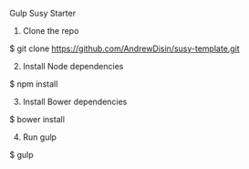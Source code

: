  Gulp Susy Starter  

1. Clone the repo 

$ git clone https://github.com/AndrewDisin/susy-template.git

2. Install Node dependencies 

$ npm install

3. Install Bower dependencies

$ bower install

4. Run gulp

$ gulp
